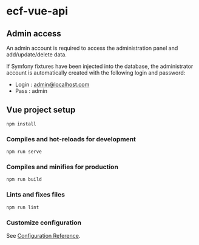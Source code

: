 # ecf-vue-api

## Admin access

An admin account is required to access the administration panel and add/update/delete data.

If Symfony fixtures have been injected into the database, the administrator account is automatically created with the following login and password:
* Login : admin@localhost.com
* Pass : admin

## Vue project setup
```
npm install
```

### Compiles and hot-reloads for development
```
npm run serve
```

### Compiles and minifies for production
```
npm run build
```

### Lints and fixes files
```
npm run lint
```

### Customize configuration
See [Configuration Reference](https://cli.vuejs.org/config/).
